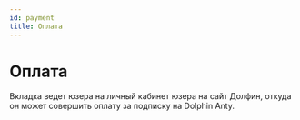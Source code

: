 ```yaml
---
id: payment
title: Оплата
---
```


# Оплата

Вкладка ведет юзера на личный кабинет юзера на сайт Долфин, откуда он может совершить оплату за подписку на Dolphin Anty. 
